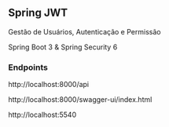 ## Spring JWT

Gestão de Usuários, Autenticação e Permissão

Spring Boot 3 & Spring Security 6


### Endpoints

http://localhost:8000/api

http://localhost:8000/swagger-ui/index.html

http://localhost:5540
